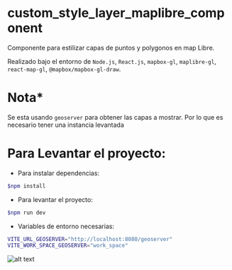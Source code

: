 # custom_style_layer_maplibre_component

Componente para estilizar capas de puntos y polygonos en map Libre.

Realizado bajo el entorno de `Node.js`, `React.js`, `mapbox-gl`, `maplibre-gl`, `react-map-gl`, `@mapbox/mapbox-gl-draw`.

# Nota*
Se esta usando `geoserver` para obtener las capas a mostrar. Por lo que es necesario tener una instancia levantada


# Para Levantar el proyecto:
- Para instalar dependencias: <br> 
```bash
$npm install 
```

- Para levantar el proyecto: <br>
```bash
$npm run dev
```

- Variables de entorno necesarias: <br>
```bash
VITE_URL_GEOSERVER="http://localhost:8080/geoserver"
VITE_WORK_SPACE_GEOSERVER="work_space"
```

![alt text](image.png)
